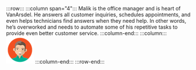 :::row:::
  :::column span="4":::
    Malik is the office manager and is heart of VanArsdel. He answers all customer inquiries, schedules appointments, and even helps technicians find answers when they need help. In other words, he’s overworked and needs to automate some of his repetitive tasks to provide even better customer service.
  :::column-end:::
  :::column:::
    ![Cartoon depiction of Malik](../../shared/media/malik.png)
  :::column-end:::
:::row-end:::